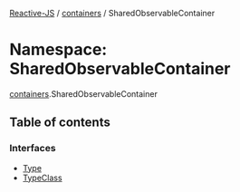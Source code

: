 [Reactive-JS](../README.md) / [containers](containers.md) / SharedObservableContainer

# Namespace: SharedObservableContainer

[containers](containers.md).SharedObservableContainer

## Table of contents

### Interfaces

- [Type](../interfaces/containers.SharedObservableContainer.Type.md)
- [TypeClass](../interfaces/containers.SharedObservableContainer.TypeClass.md)
